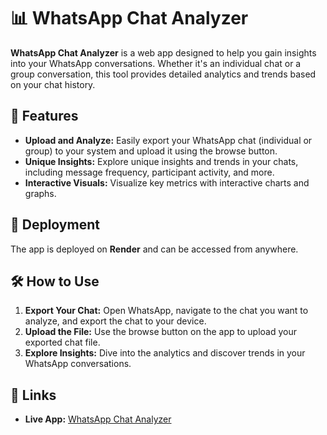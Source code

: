 # 📊 WhatsApp Chat Analyzer

**WhatsApp Chat Analyzer** is a web app designed to help you gain insights into your WhatsApp conversations. Whether it's an individual chat or a group conversation, this tool provides detailed analytics and trends based on your chat history.

## 🌟 Features

- **Upload and Analyze:** Easily export your WhatsApp chat (individual or group) to your system and upload it using the browse button.
- **Unique Insights:** Explore unique insights and trends in your chats, including message frequency, participant activity, and more.
- **Interactive Visuals:** Visualize key metrics with interactive charts and graphs.

## 🚀 Deployment

The app is deployed on **Render** and can be accessed from anywhere.

## 🛠️ How to Use

1. **Export Your Chat:** Open WhatsApp, navigate to the chat you want to analyze, and export the chat to your device.
2. **Upload the File:** Use the browse button on the app to upload your exported chat file.
3. **Explore Insights:** Dive into the analytics and discover trends in your WhatsApp conversations.

## 🔗 Links

- **Live App:** [WhatsApp Chat Analyzer](https://whatsapp-chat-analyzer-dwof.onrender.com)
